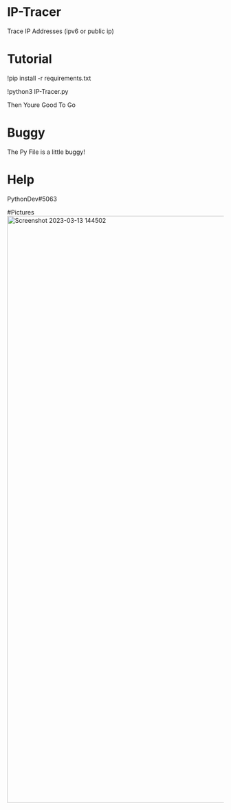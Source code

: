 # IP-Tracer
Trace IP Addresses (ipv6 or public ip)

# Tutorial
!pip install -r requirements.txt

!python3 IP-Tracer.py

Then Youre Good To Go

# Buggy
The Py File is a little buggy!

# Help
PythonDev#5063

#Pictures
<img width="1361" alt="Screenshot 2023-03-13 144502" src="https://user-images.githubusercontent.com/115848136/224720069-90de94da-1b05-401e-bc68-1bc4cac36f78.png">
